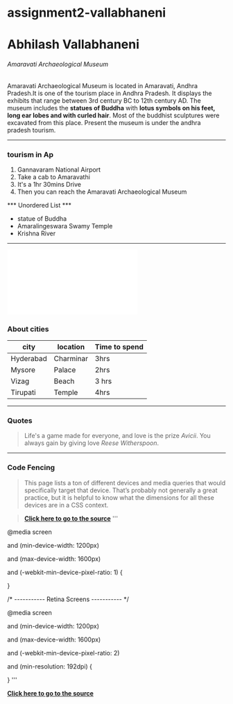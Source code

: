 # assignment2-vallabhaneni
<h1>Abhilash Vallabhaneni</h1>
<h6>Amaravati Archaeological Museum</h6>
<p>
Amaravati Archaeological Museum is located in Amaravati, Andhra Pradesh.It is one of the tourism place in Andhra Pradesh. It displays the exhibits that range between 3rd century BC to 12th century AD. The museum includes the <b>statues of Buddha</b> with <b>lotus symbols on his feet, long ear lobes and with curled hair</b>. Most of the buddhist sculptures were excavated from this place. Present the museum is under the andhra pradesh tourism.<p>

***

### tourism in Ap
1. Gannavaram National Airport
2. Take a cab to Amaravathi
3. It's a 1hr 30mins Drive  
4. Then you can reach the Amaravati Archaeological Museum

*** Unordered List ***
* statue of Buddha
* Amaralingeswara Swamy Temple
* Krishna River

***

![AboutMe.md](AboutMe.me)

### About cities

|city|location| Time to spend |
|----|--------|--------|
|Hyderabad| Charminar| 3hrs|
|Mysore|Palace| 2hrs|
|Vizag| Beach|3 hrs|
|Tirupati| Temple | 4hrs|

***

### Quotes

> Life's a game made for everyone, and love is the prize *Avicii*.
> You always gain by giving love *Reese Witherspoon*.

***

### Code Fencing

> This page lists a ton of different devices and media queries that would specifically target that device. That’s probably not generally a great practice, but it is helpful to know what the dimensions for all these devices are in a CSS context.

>  **[Click here to go to the source](https://css-tricks.com/snippets/css/media-queries-for-standard-devices/)**
 '''

 @media screen 
 
  and (min-device-width: 1200px) 
  
  and (max-device-width: 1600px) 
  
  and (-webkit-min-device-pixel-ratio: 1) { 
  
}

/* ----------- Retina Screens ----------- */

@media screen 

  and (min-device-width: 1200px)
  
  and (max-device-width: 1600px) 
  
  and (-webkit-min-device-pixel-ratio: 2)
  
  and (min-resolution: 192dpi) { 
  
}
  '''

  **[Click here to go to the source](https://css-tricks.com/snippets/css/media-queries-for-standard-devices/)**

  
